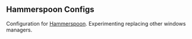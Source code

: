 ## Hammerspoon Configs

Configuration for [Hammerspoon](http://www.hammerspoon.org/go/#simplereload).
Experimenting replacing other windows managers.
